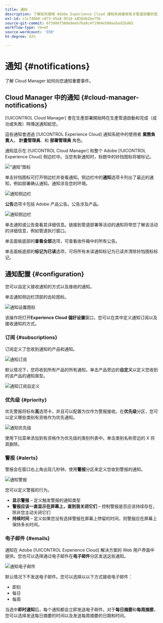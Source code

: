 ```yaml
---
title: 通知
description: 了解如何使用 Adobe Experience Cloud 通知系统接收有关管道部署的信息。
exl-id: c1c740b0-c873-45a8-9518-a856db2be75b
source-git-commit: 6f390df560e9eeb76a8c4f1904e500aa5ed2bd65
workflow-type: tm+mt
source-wordcount: '559'
ht-degree: 92%

---
```



# 通知 {#notifications}

了解 Cloud Manager 如何向您通知重要事件。

## Cloud Manager 中的通知 {#cloud-manager-notifications}

[!UICONTROL Cloud Manager] 會在生產部署開始時在生產管道啟動和完成（成功或失敗）時傳送通知給您。

這些通知會透過 [!UICONTROL Experience Cloud] 通知系統中的使用者 **業務負責人**， **計畫管理員**、和 **部署管理員** 角色。

通知显示在 [!UICONTROL Cloud Manager] 和整个 Adobe [!UICONTROL Experience Cloud] 侧边栏中。当您有新通知时，标题中的铃铛图标将被标记。

![“通知”图标](assets/notifications-bell-badged.png)

单击铃铛图标可打开侧边栏并查看通知。侧边栏中的&#x200B;**通知**&#x200B;选项卡列出了最近的通知，例如部署确认通知。通知涉及您的环境。

![通知侧边栏](assets/notifications-activities.png)

**公告**&#x200B;选项卡包括 Adobe 产品公告。公告涉及产品。

![通知侧边栏](assets/notificaitons-announcements.png)

单击通知或公告查看其详细信息。链接到管道部署等活动的通知将带您了解该活动的详细信息，例如管道执行窗口。

单击面板底部的&#x200B;**查看全部**&#x200B;选项，可查看收件箱中的所有公告。

单击面板底部的&#x200B;**标记为已读**&#x200B;选项，可将所有未读通知标记为已读并清除铃铛图标标记。

## 通知配置 {#configuration}

您可以自定义接收通知的方式以及接收的通知。

单击通知侧边栏顶部的齿轮图标。

![通知设置图标](assets/notifications-configuration.png)

该操作将打开&#x200B;**Experience Cloud 偏好设置**&#x200B;窗口，您可以在其中定义通知订阅以及接收通知的方式。

### 订阅 {#subscriptions}

订阅定义了您收到通知的产品和通知。

![通知订阅](assets/notifications-subscriptions.png)

默认情况下，您将收到所有产品的所有通知。单击产品旁边的&#x200B;**自定义**&#x200B;以定义您收到的该产品的通知类型。

![通知订阅自定义](assets/notifications-subscriptions-customize.png)

### 优先级 {#priority}

优先警报将标有&#x200B;**高**&#x200B;选项卡，并且可以配置为仅作为警报接收。在&#x200B;**优先级**&#x200B;分区，您可以定义哪些类别有资格作为优先通知。

![通知优先级](assets/notifications-priority.png)

使用下拉菜单添加到有资格作为优先级的类别列表中。单击类别名称旁边的 X 将其删除。

### 警报 {#alerts}

警报会在窗口右上角出现几秒钟。使用&#x200B;**警报**&#x200B;分区来定义您收到警报的通知。

![通知警报](assets/notifications-alerts.png)

您可以定义警报的行为。

* **显示警报** – 定义触发警报的通知类型
* **警报应该一直显示在屏幕上，直到我关闭它们** – 控制警报是否应该持续存在，除非您主动关闭它们
* **持续时间** – 定义如果您没有选择警报在屏幕上停留的时间，则警报应在屏幕上保持多长时间。

### 电子邮件 {#emails}

通知在 Adobe [!UICONTROL Experience Cloud] 解决方案的 Web 用户界面中提供。您也可以选择通过电子邮件在&#x200B;**电子邮件**&#x200B;分区发送这些通知。

![通知电子邮件](assets/notifications-emails.png)

默认情况下不发送电子邮件。您可以选择以以下方式接收电子邮件：

* 即刻
* 每日
* 每周

当选中&#x200B;**即时通知**&#x200B;后，每个通知都会立即发送电子邮件。对于&#x200B;**每日摘要**&#x200B;和&#x200B;**每周摘要**，您可以选择发送每日摘要的时间以及发送每周摘要的日期和时间。